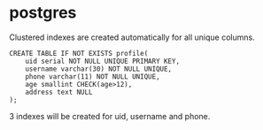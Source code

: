 # postgres

Clustered indexes are created automatically for all unique columns.

```
CREATE TABLE IF NOT EXISTS profile(
    uid serial NOT NULL UNIQUE PRIMARY KEY,
    username varchar(30) NOT NULL UNIQUE,
    phone varchar(11) NOT NULL UNIQUE,
    age smallint CHECK(age>12),
    address text NULL
);
```

3 indexes will be created for uid, username and phone.
